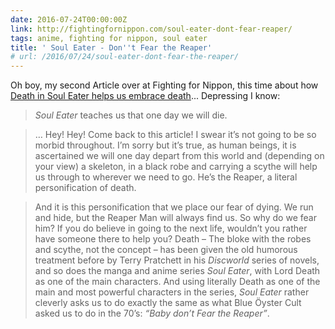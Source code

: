 ```yaml
---
date: 2016-07-24T00:00:00Z
link: http://fightingfornippon.com/soul-eater-dont-fear-reaper/
tags: anime, fighting for nippon, soul eater
title: ' Soul Eater - Don''t Fear the Reaper'
# url: /2016/07/24/soul-eater-dont-fear-the-reaper/
---
```


Oh boy, my second Article over at Fighting for Nippon, this time about how [Death in Soul Eater helps us embrace death](http://fightingfornippon.com/soul-eater-dont-fear-reaper/)... Depressing I know:

> *Soul Eater* teaches us that one day we will die.

> … Hey! Hey! Come back to this article! I swear it’s not going to be so morbid throughout. I’m sorry but it’s true, as human beings, it is ascertained we will one day depart from this world and (depending on your view) a skeleton, in a black robe and carrying a scythe will help us through to wherever we need to go. He’s the Reaper, a literal personification of death.

> And it is this personification that we place our fear of dying. We run and hide, but the Reaper Man will always find us. So why do we fear him? If you do believe in going to the next life, wouldn’t you rather have someone there to help you? Death – The bloke with the robes and scythe, not the concept – has been given the old humorous treatment before by Terry Pratchett in his *Discworld* series of novels, and so does the manga and anime series *Soul Eater*, with Lord Death as one of the main characters. And using literally Death as one of the main and most powerful characters in the series, *Soul Eater* rather cleverly asks us to do exactly the same as what Blue Öyster Cult asked us to do in the 70’s: *“Baby don’t Fear the Reaper”*.